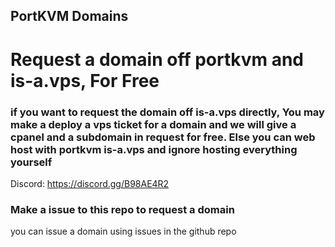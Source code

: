 ## PortKVM Domains
# Request a domain off portkvm and is-a.vps, For Free

### if you want to request the domain off is-a.vps directly, You may make a deploy a vps ticket for a domain and we will give a cpanel and a subdomain in request for free. Else you can web host with portkvm is-a.vps and ignore hosting everything yourself

Discord: https://discord.gg/B98AE4R2

### Make a issue to this repo to request a domain

you can issue a domain using issues in the github repo

